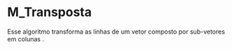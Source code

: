 # M_Transposta
Esse algoritmo transforma as linhas de um vetor composto por sub-vetores em colunas .
